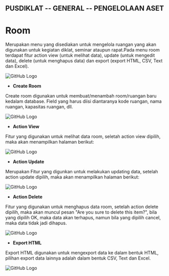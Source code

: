 PUSDIKLAT -- GENERAL -- PENGELOLAAN ASET
----------

# Room #
Merupakan menu yang disediakan untuk mengelola ruangan yang akan digunakan untuk kegiatan diklat, seminar ataupun rapat.Pada menu room terdapat fitur action view (untuk melihat data), update (untuk mengedit data), delete (untuk menghapus data) dan export (export HTML, CSV, Text dan Excel).

![GitHub Logo](/images/24.jpg)

- **Create Room**

Create room digunakan untuk membuat/menambah room/ruangan baru kedalam database. Field yang harus diisi diantaranya kode ruangan, nama ruangan, kapasitas ruangan, dll. 

![GitHub Logo](/images/25.jpg)

- **Action View**

Fitur yang digunakan untuk melihat data room, seletah action view dipilih, maka akan menampilkan halaman berikut:

![GitHub Logo](/images/26.jpg)

- **Action Update**

Merupakan Fitur yang digunkan untuk melakukan updating data, setelah action update dipilih, maka akan menampilkan halaman berikut:

![GitHub Logo](/images/27.jpg)

- **Action Delete**

Fitur yang digunakan untuk menghapus data room, setelah action delete dipilih, maka akan muncul pesan "Are you sure to delete this item?", bila yang dipilih OK, maka data akan terhapus, namun bila yang dipilih cancel, maka data tidak jadi dihapus.

![GitHub Logo](/images/28.jpg)

- **Export HTML**

Export HTML digunakan untuk mengexport data ke dalam bentuk HTML, pilihan export data lainnya adalah dalam bentuk CSV, Text dan Excel.

![GitHub Logo](/images/29.jpg)


